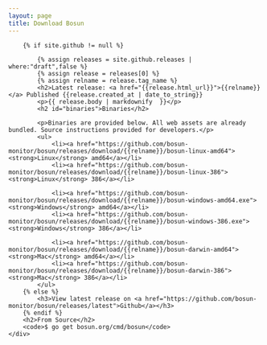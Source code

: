 ```yaml
---
layout: page
title: Download Bosun
---
```


<div class="row">
	<div class="col-md-12">
	
		{% if site.github != null %}

			{% assign releases = site.github.releases | where:"draft",false %}
			{% assign release = releases[0] %}
			{% assign relname = release.tag_name %}
			<h2>Latest release: <a href="{{release.html_url}}">{{relname}}</a> Published {{release.created_at | date_to_string}}
			<p>{{ release.body | markdownify  }}</p>
			<h2 id="binaries">Binaries</h2>
		
			<p>Binaries are provided below. All web assets are already bundled. Source instructions provided for developers.</p>
			<ul>
				<li><a href="https://github.com/bosun-monitor/bosun/releases/download/{{relname}}/bosun-linux-amd64"><strong>Linux</strong> amd64</a></li>
				<li><a href="https://github.com/bosun-monitor/bosun/releases/download/{{relname}}/bosun-linux-386"><strong>Linux</strong> 386</a></li>
				
				<li><a href="https://github.com/bosun-monitor/bosun/releases/download/{{relname}}/bosun-windows-amd64.exe"><strong>Windows</strong> amd64</a></li>
				<li><a href="https://github.com/bosun-monitor/bosun/releases/download/{{relname}}/bosun-windows-386.exe"><strong>Windows</strong> 386</a></li>
				
				<li><a href="https://github.com/bosun-monitor/bosun/releases/download/{{relname}}/bosun-darwin-amd64"><strong>Mac</strong> amd64</a></li>
				<li><a href="https://github.com/bosun-monitor/bosun/releases/download/{{relname}}/bosun-darwin-386"><strong>Mac</strong> 386</a></li>
			</ul>
		{% else %}
			<h3>View latest release on <a href="https://github.com/bosun-monitor/bosun/releases/latest">Github</a></h3>
		{% endif %}
		<h2>From Source</h2>
		<code>$ go get bosun.org/cmd/bosun</code>
	</div>
</div>